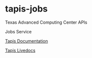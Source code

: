 # tapis-jobs
Texas Advanced Computing Center APIs

Jobs Service

[Tapis Documentation](https://tapis.readthedocs.io/en/latest/) 

[Tapis Livedocs](https://tapis-project.github.io/live-docs/)